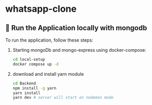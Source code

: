 # whatsapp-clone

## 🚀 Run the Application locally with mongodb

To run the application, follow these steps:

1. Starting mongoDb and mongo-express using docker-compose:
   ```bash
   cd local-setup
   docker compose up -d
   
2. download and install yarn module 
   ```bash
   cd Backend
   npm install -g yarn
   yarn install
   yarn dev # server will start on nodemon mode
